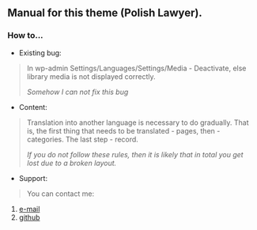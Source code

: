 Manual for this theme (Polish Lawyer).
-----------------------------------
### How to...
* Existing bug:

> In wp-admin Settings/Languages/Settings/Media - Deactivate, else library media is not displayed correctly.
>
>_Somehow_ _I_ _can_ _not_ _fix_ _this_ _bug_

* Content:

>Translation into another language is necessary to do gradually.
>That is, the first thing that needs to be translated - pages, then - categories.
>The last step - record.
>
>_If_ _you_ _do_ _not_ _follow_ _these_ _rules,_ _then_ _it_ _is_ _likely_ _that_ _in_ _total_ _you_ _get_ _lost_ _due_ _to_ _a_ _broken_ _layout._

* Support:

>You can contact me:

1. [e-mail](eugenesolovyev92@gmail.com)
2. [github](github.com/EugeneSolovyev)